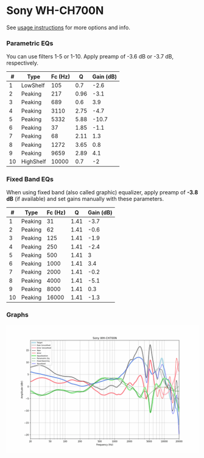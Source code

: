 # Sony WH-CH700N
See [usage instructions](https://github.com/jaakkopasanen/AutoEq#usage) for more options and info.

### Parametric EQs
You can use filters 1-5 or 1-10. Apply preamp of -3.6 dB or -3.7 dB, respectively.

|   # | Type      |   Fc (Hz) |    Q |   Gain (dB) |
|-----|-----------|-----------|------|-------------|
|   1 | LowShelf  |       105 | 0.7  |        -2.6 |
|   2 | Peaking   |       217 | 0.96 |        -3.1 |
|   3 | Peaking   |       689 | 0.6  |         3.9 |
|   4 | Peaking   |      3110 | 2.75 |        -4.7 |
|   5 | Peaking   |      5332 | 5.88 |       -10.7 |
|   6 | Peaking   |        37 | 1.85 |        -1.1 |
|   7 | Peaking   |        68 | 2.11 |         1.3 |
|   8 | Peaking   |      1272 | 3.65 |         0.8 |
|   9 | Peaking   |      9659 | 2.89 |         4.1 |
|  10 | HighShelf |     10000 | 0.7  |        -2   |

### Fixed Band EQs
When using fixed band (also called graphic) equalizer, apply preamp of **-3.8 dB** (if available) and set gains manually with these parameters.

|   # | Type    |   Fc (Hz) |    Q |   Gain (dB) |
|-----|---------|-----------|------|-------------|
|   1 | Peaking |        31 | 1.41 |        -3.7 |
|   2 | Peaking |        62 | 1.41 |        -0.6 |
|   3 | Peaking |       125 | 1.41 |        -1.9 |
|   4 | Peaking |       250 | 1.41 |        -2.4 |
|   5 | Peaking |       500 | 1.41 |         3   |
|   6 | Peaking |      1000 | 1.41 |         3.4 |
|   7 | Peaking |      2000 | 1.41 |        -0.2 |
|   8 | Peaking |      4000 | 1.41 |        -5.1 |
|   9 | Peaking |      8000 | 1.41 |         0.3 |
|  10 | Peaking |     16000 | 1.41 |        -1.3 |

### Graphs
![](./Sony%20WH-CH700N.png)
